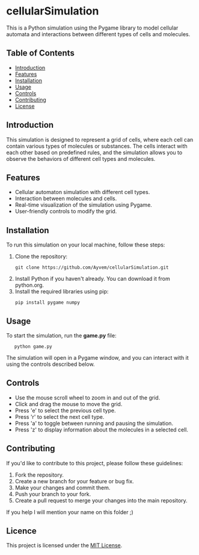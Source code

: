 # cellularSimulation

This is a Python simulation using the Pygame library to model cellular automata and interactions between different types of cells and molecules.

## Table of Contents

- [Introduction](#introduction)
- [Features](#features)
- [Installation](#installation)
- [Usage](#usage)
- [Controls](#controls)
- [Contributing](#contributing)
- [License](#license)

## Introduction

This simulation is designed to represent a grid of cells, where each cell can contain various types of molecules or substances. The cells interact with each other based on predefined rules, and the simulation allows you to observe the behaviors of different cell types and molecules.

## Features

- Cellular automaton simulation with different cell types.
- Interaction between molecules and cells.
- Real-time visualization of the simulation using Pygame.
- User-friendly controls to modify the grid.

## Installation

To run this simulation on your local machine, follow these steps:

1. Clone the repository:
   ```shell
   git clone https://github.com/Ayvem/cellularSimulation.git
   ```
2. Install Python if you haven't already. You can download it from python.org.
3. Install the required libraries using pip:
   ```shell
   pip install pygame numpy
   ```
## Usage
To start the simulation, run the **game.py** file:
```shell
   python game.py
   ```
The simulation will open in a Pygame window, and you can interact with it using the controls described below.

## Controls
- Use the mouse scroll wheel to zoom in and out of the grid.
- Click and drag the mouse to move the grid.
- Press 'e' to select the previous cell type.
- Press 'r' to select the next cell type.
- Press 'a' to toggle between running and pausing the simulation.
- Press 'z' to display information about the molecules in a selected cell.

## Contributing 
If you'd like to contribute to this project, please follow these guidelines:

1. Fork the repository.
2. Create a new branch for your feature or bug fix.
3. Make your changes and commit them.
4. Push your branch to your fork.
5. Create a pull request to merge your changes into the main repository.

If you help I will mention your name on this folder ;) 

## Licence

This project is licensed under the [MIT License](/LICENCE).

   

